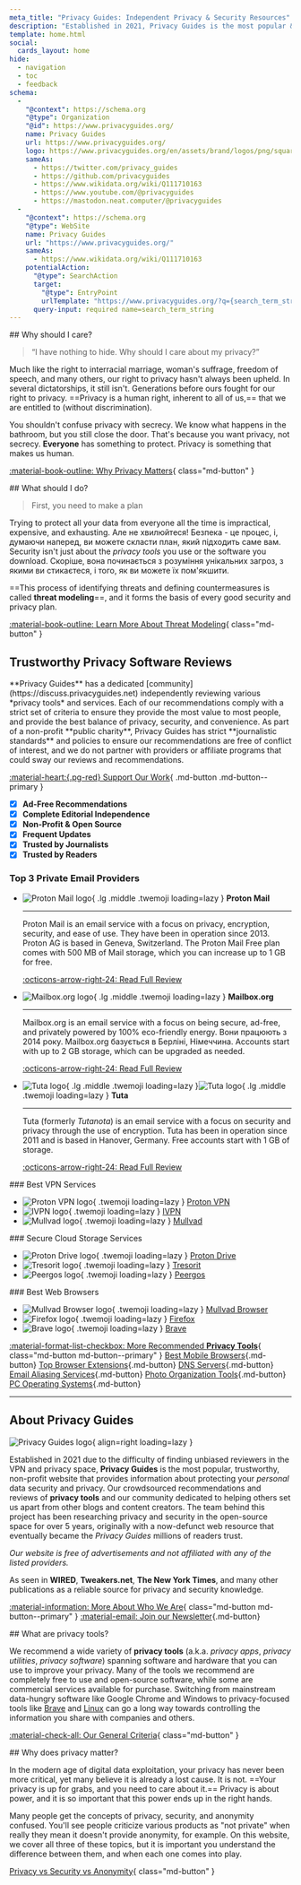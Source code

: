 ```yaml
---
meta_title: "Privacy Guides: Independent Privacy & Security Resources"
description: "Established in 2021, Privacy Guides is the most popular & trustworthy non-profit resource to find privacy tools and learn about protecting your digital life."
template: home.html
social:
  cards_layout: home
hide:
  - navigation
  - toc
  - feedback
schema:
  - 
    "@context": https://schema.org
    "@type": Organization
    "@id": https://www.privacyguides.org/
    name: Privacy Guides
    url: https://www.privacyguides.org/
    logo: https://www.privacyguides.org/en/assets/brand/logos/png/square/pg-yellow.png
    sameAs:
      - https://twitter.com/privacy_guides
      - https://github.com/privacyguides
      - https://www.wikidata.org/wiki/Q111710163
      - https://www.youtube.com/@privacyguides
      - https://mastodon.neat.computer/@privacyguides
  - 
    "@context": https://schema.org
    "@type": WebSite
    name: Privacy Guides
    url: "https://www.privacyguides.org/"
    sameAs:
      - https://www.wikidata.org/wiki/Q111710163
    potentialAction:
      "@type": SearchAction
      target:
        "@type": EntryPoint
        urlTemplate: "https://www.privacyguides.org/?q={search_term_string}"
      query-input: required name=search_term_string
---
```


<!-- markdownlint-disable -->
<div class="grid" markdown>
<div markdown>
## Why should I care?

> “I have nothing to hide. Why should I care about my privacy?”

Much like the right to interracial marriage, woman's suffrage, freedom of speech, and many others, our right to privacy hasn't always been upheld. In several dictatorships, it still isn't. Generations before ours fought for our right to privacy. ==Privacy is a human right, inherent to all of us,== that we are entitled to (without discrimination).

You shouldn't confuse privacy with secrecy. We know what happens in the bathroom, but you still close the door. That's because you want privacy, not secrecy. **Everyone** has something to protect. Privacy is something that makes us human.

[:material-book-outline: Why Privacy Matters](basics/why-privacy-matters.md){ class="md-button" }
</div>

<div markdown>
## What should I do?

> First, you need to make a plan

Trying to protect all your data from everyone all the time is impractical, expensive, and exhausting. Але не хвилюйтеся! Безпека - це процес, і, думаючи наперед, ви можете скласти план, який підходить саме вам. Security isn't just about the *privacy tools* you use or the software you download. Скоріше, вона починається з розуміння унікальних загроз, з якими ви стикаєтеся, і того, як ви можете їх пом'якшити.

==This process of identifying threats and defining countermeasures is called **threat modeling**==, and it forms the basis of every good security and privacy plan.

[:material-book-outline: Learn More About Threat Modeling](basics/threat-modeling.md){ class="md-button" }
</div>
</div>

## Trustworthy Privacy Software Reviews

<div class="grid" markdown>

<div markdown>
**Privacy Guides** has a dedicated [community](https://discuss.privacyguides.net) independently reviewing various *privacy tools* and services. Each of our recommendations comply with a strict set of criteria to ensure they provide the most value to most people, and provide the best balance of privacy, security, and convenience. As part of a non-profit **public charity**, Privacy Guides has strict **journalistic standards** and policies to ensure our recommendations are free of conflict of interest, and we do not partner with providers or affiliate programs that could sway our reviews and recommendations.

[:material-heart:{.pg-red} Support Our Work](https://donate.magicgrants.org/privacyguides){ .md-button .md-button--primary }
</div>

- [x] **Ad-Free Recommendations**
- [x] **Complete Editorial Independence**
- [x] **Non-Profit & Open Source**
- [x] **Frequent Updates**
- [x] **Trusted by Journalists**
- [x] **Trusted by Readers**

</div>

### Top 3 Private Email Providers

<div class="grid cards" markdown>

-   ![Proton Mail logo](assets/img/email/protonmail.svg){ .lg .middle .twemoji loading=lazy } **Proton Mail**

    ---

    Proton Mail is an email service with a focus on privacy, encryption, security, and ease of use. They have been in operation since 2013. Proton AG is based in Geneva, Switzerland. The Proton Mail Free plan comes with 500 MB of Mail storage, which you can increase up to 1 GB for free.

    [:octicons-arrow-right-24: Read Full Review](email.md#proton-mail)

-   ![Mailbox.org logo](assets/img/email/mailboxorg.svg){ .lg .middle .twemoji loading=lazy } **Mailbox.org**

    ---

    Mailbox.org is an email service with a focus on being secure, ad-free, and privately powered by 100% eco-friendly energy. Вони працюють з 2014 року. Mailbox.org базується в Берліні, Німеччина. Accounts start with up to 2 GB storage, which can be upgraded as needed.

    [:octicons-arrow-right-24: Read Full Review](email.md#mailboxorg)

-   ![Tuta logo](assets/img/email/tuta.svg#only-light){ .lg .middle .twemoji loading=lazy }![Tuta logo](assets/img/email/tuta-dark.svg#only-dark){ .lg .middle .twemoji loading=lazy } **Tuta**

    ---

    Tuta (formerly *Tutanota*) is an email service with a focus on security and privacy through the use of encryption. Tuta has been in operation since 2011 and is based in Hanover, Germany. Free accounts start with 1 GB of storage.

    [:octicons-arrow-right-24: Read Full Review](email.md#tuta)

</div>

<div class="grid" markdown>
<div markdown>
### Best VPN Services

<div class="grid cards" markdown>

- ![Proton VPN logo](assets/img/vpn/protonvpn.svg){ .twemoji loading=lazy } [Proton VPN](vpn.md#proton-vpn)
- ![IVPN logo](assets/img/vpn/mini/ivpn.svg){ .twemoji loading=lazy } [IVPN](vpn.md#ivpn)
- ![Mullvad logo](assets/img/vpn/mullvad.svg){ .twemoji loading=lazy } [Mullvad](vpn.md#mullvad)

</div>
</div>

<div markdown>
### Secure Cloud Storage Services

<div class="grid cards" markdown>

- ![Proton Drive logo](assets/img/cloud/protondrive.svg){ .twemoji loading=lazy } [Proton Drive](cloud.md#proton-drive)
- ![Tresorit logo](assets/img/cloud/tresorit.svg){ .twemoji loading=lazy } [Tresorit](cloud.md#tresorit)
- ![Peergos logo](assets/img/cloud/peergos.svg){ .twemoji loading=lazy } [Peergos](cloud.md#peergos)

</div>
</div>

<div markdown>
### Best Web Browsers

<div class="grid cards" markdown>

- ![Mullvad Browser logo](assets/img/browsers/mullvad_browser.svg){ .twemoji loading=lazy } [Mullvad Browser](desktop-browsers.md#mullvad-browser)
- ![Firefox logo](assets/img/browsers/firefox.svg){ .twemoji loading=lazy } [Firefox](desktop-browsers.md#firefox)
- ![Brave logo](assets/img/browsers/brave.svg){ .twemoji loading=lazy } [Brave](desktop-browsers.md#brave)

</div>
</div>
</div>

[:material-format-list-checkbox: More Recommended **Privacy Tools**](tools.md){ class="md-button md-button--primary" }
[Best Mobile Browsers](mobile-browsers.md ""){.md-button} [Top Browser Extensions](browser-extensions.md ""){.md-button} [DNS Servers](dns.md ""){.md-button} [Email Aliasing Services](email-aliasing.md ""){.md-button} [Photo Organization Tools](photo-management.md ""){.md-button} [PC Operating Systems](desktop.md ""){.md-button}

---

## About Privacy Guides

![Privacy Guides logo](assets/brand/logos/png/square/pg-yellow.png){ align=right loading=lazy }

Established in 2021 due to the difficulty of finding unbiased reviewers in the VPN and privacy space, **Privacy Guides** is the most popular, trustworthy, non-profit website that provides information about protecting your *personal* data security and privacy. Our crowdsourced recommendations and reviews of **privacy tools** and our community dedicated to helping others set us apart from other blogs and content creators. The team behind this project has been researching privacy and security in the open-source space for over 5 years, originally with a now-defunct web resource that eventually became the *Privacy Guides* millions of readers trust.

*Our website is free of advertisements and not affiliated with any of the listed providers.*

As seen in **WIRED**, **Tweakers.net**, **The New York Times**, and many other publications as a reliable source for privacy and security knowledge.

[:material-information: More About Who We Are](about.md){ class="md-button md-button--primary" } [:material-email: Join our Newsletter](https://blog.privacyguides.org/#/portal/signup ""){.md-button}

<div class="grid" markdown>
<div markdown>
## What are privacy tools?

We recommend a wide variety of **privacy tools** (a.k.a. *privacy apps*, *privacy utilities*, *privacy software*) spanning software and hardware that you can use to improve your privacy. Many of the tools we recommend are completely free to use and open-source software, while some are commercial services available for purchase. Switching from mainstream data-hungry software like Google Chrome and Windows to privacy-focused tools like [Brave](desktop-browsers.md#brave) and [Linux](desktop.md) can go a long way towards controlling the information you share with companies and others.

[:material-check-all: Our General Criteria](about/criteria.md){ class="md-button" }
</div>

<div markdown>
## Why does privacy matter?

In the modern age of digital data exploitation, your privacy has never been more critical, yet many believe it is already a lost cause. It is not. ==Your privacy is up for grabs, and you need to care about it.== Privacy is about power, and it is so important that this power ends up in the right hands.

Many people get the concepts of privacy, security, and anonymity confused. You'll see people criticize various products as "not private" when really they mean it doesn't provide anonymity, for example. On this website, we cover all three of these topics, but it is important you understand the difference between them, and when each one comes into play.

[Privacy vs Security vs Anonymity](basics/why-privacy-matters.md#what-is-privacy){ class="md-button" }
</div>
</div>

